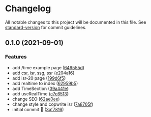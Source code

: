# Changelog

All notable changes to this project will be documented in this file. See [standard-version](https://github.com/conventional-changelog/standard-version) for commit guidelines.

## 0.1.0 (2021-09-01)


### Features

* add /time example page ([649555d](https://github.com/theodorusclarence/nextjs-csr-ssg-isr/commit/649555d20e23d2a35e98f870b1b6a77a3ee9e662))
* add csr, isr, ssg, ssr ([e204a16](https://github.com/theodorusclarence/nextjs-csr-ssg-isr/commit/e204a16847fd6879a8c52b90a599fed29390b32f))
* add isr-20 page ([199d6f5](https://github.com/theodorusclarence/nextjs-csr-ssg-isr/commit/199d6f530965a4fbe8d6bfae9ce66cf98fd3f995))
* add realtime to index ([62959b5](https://github.com/theodorusclarence/nextjs-csr-ssg-isr/commit/62959b535ecb20b0f100f2573d13c213d460cd89))
* add TimeSection ([39a441e](https://github.com/theodorusclarence/nextjs-csr-ssg-isr/commit/39a441e900eaf826087416d114f7d12e0b081878))
* add useRealTime ([c7c6513](https://github.com/theodorusclarence/nextjs-csr-ssg-isr/commit/c7c65132785dc55dfa65eb3fab7a4ab17ad0762c))
* change SEO ([62ae0ee](https://github.com/theodorusclarence/nextjs-csr-ssg-isr/commit/62ae0ee1a3485ec1cb84f667a86c1799ae24c16e))
* change style and copwrite isr ([7a8705f](https://github.com/theodorusclarence/nextjs-csr-ssg-isr/commit/7a8705ffa5387a72c209acab592580746b590db1))
* initial commit 🚀 ([3af7816](https://github.com/theodorusclarence/nextjs-csr-ssg-isr/commit/3af7816569cdacb69405ecb97987f2fa778440ed))
